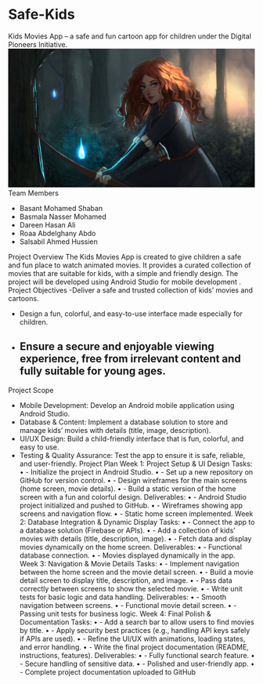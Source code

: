 # Safe-Kids
Kids Movies App – a safe and fun cartoon app for children under the Digital Pioneers Initiative.
![Kids Movies App – preview](slsbyl.jpg)
Team Members
- Basant Mohamed Shaban
- Basmala Nasser Mohamed
- Dareen Hasan Ali
- Roaa Abdelghany Abdo
- Salsabil Ahmed Hussien

Project Overview
The Kids Movies App is created to give children a safe and fun place to watch animated movies. It provides a curated collection of movies that are suitable for kids, with a simple and friendly design. The project will be developed using Android Studio for mobile development .
Project Objectives
-Deliver a safe and trusted collection of kids’ movies and cartoons.
- Design a fun, colorful, and easy-to-use interface made especially for children.
- Ensure a secure and enjoyable viewing experience, free from irrelevant content and fully suitable for young ages.
  --------------------------------------------------------------------------------------------------------------------------------------
Project Scope
- Mobile Development: Develop an Android mobile application using Android Studio.
- Database & Content: Implement a database solution to store and manage kids’ movies with details (title, image, description).
- UI/UX Design: Build a child-friendly interface that is fun, colorful, and easy to use.
- Testing & Quality Assurance: Test the app to ensure it is safe, reliable, and user-friendly.
Project Plan
Week 1: Project Setup & UI Design
Tasks:
•	- Initialize the project in Android Studio.
•	- Set up a new repository on GitHub for version control.
•	- Design wireframes for the main screens (home screen, movie details).
•	- Build a static version of the home screen with a fun and colorful design.
Deliverables:
•	- Android Studio project initialized and pushed to GitHub.
•	- Wireframes showing app screens and navigation flow.
•	- Static home screen implemented.
Week 2: Database Integration & Dynamic Display
Tasks:
•	- Connect the app to a database solution (Firebase or APIs).
•	- Add a collection of kids’ movies with details (title, description, image).
•	- Fetch data and display movies dynamically on the home screen.
Deliverables:
•	- Functional database connection.
•	- Movies displayed dynamically in the app.
Week 3: Navigation & Movie Details
Tasks:
•	- Implement navigation between the home screen and the movie detail screen.
•	- Build a movie detail screen to display title, description, and image.
•	- Pass data correctly between screens to show the selected movie.
•	- Write unit tests for basic logic and data handling.
Deliverables:
•	- Smooth navigation between screens.
•	- Functional movie detail screen.
•	- Passing unit tests for business logic.
Week 4: Final Polish & Documentation
Tasks:
•	- Add a search bar to allow users to find movies by title.
•	- Apply security best practices (e.g., handling API keys safely if APIs are used).
•	- Refine the UI/UX with animations, loading states, and error handling.
•	- Write the final project documentation (README, instructions, features).
Deliverables:
•	- Fully functional search feature.
•	- Secure handling of sensitive data.
•	- Polished and user-friendly app.
•	- Complete project documentation uploaded to GitHub
